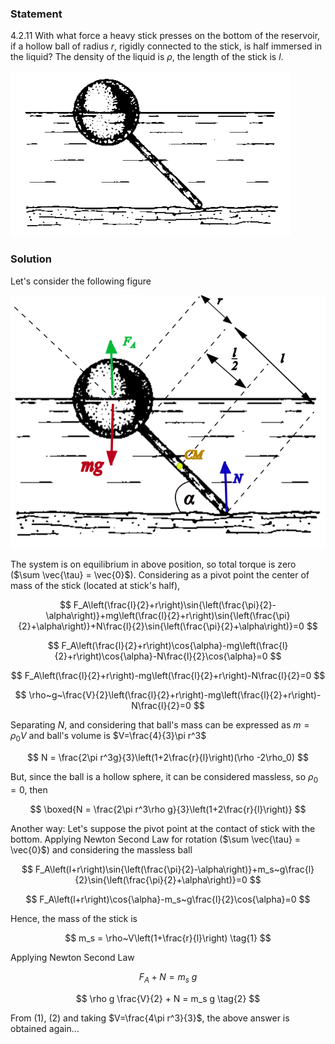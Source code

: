 ###  Statement

$4.2.11$ With what force a heavy stick presses on the bottom of the reservoir, if a hollow ball of radius $r$, rigidly connected to the stick, is half immersed in the liquid? The density of the liquid is $\rho$, the length of the stick is $l$.

![ For problem 4.2.11 |449x265, 34%](../../img/4.2.11/statement.png)

### Solution

Let's consider the following figure

![ Force analysis |682x549, 34%](../../img/4.2.11/draw.png)

The system is on equilibrium in above position, so total torque is zero ($\sum \vec{\tau} = \vec{0}$). Considering as a pivot point the center of mass of the stick (located at stick's half),

$$
F_A\left(\frac{l}{2}+r\right)\sin{\left(\frac{\pi}{2}-\alpha\right)}+mg\left(\frac{l}{2}+r\right)\sin{\left(\frac{\pi}{2}+\alpha\right)}+N\frac{l}{2}\sin{\left(\frac{\pi}{2}+\alpha\right)}=0
$$

$$
F_A\left(\frac{l}{2}+r\right)\cos{\alpha}-mg\left(\frac{l}{2}+r\right)\cos{\alpha}-N\frac{l}{2}\cos{\alpha}=0
$$

$$
F_A\left(\frac{l}{2}+r\right)-mg\left(\frac{l}{2}+r\right)-N\frac{l}{2}=0
$$

$$
\rho~g~\frac{V}{2}\left(\frac{l}{2}+r\right)-mg\left(\frac{l}{2}+r\right)-N\frac{l}{2}=0
$$

Separating $N$, and considering that ball's mass can be expressed as $m=\rho_0 V$ and ball's volume is $V=\frac{4}{3}\pi r^3$

$$
N = \frac{2\pi r^3g}{3}\left(1+2\frac{r}{l}\right)(\rho -2\rho_0)
$$

But, since the ball is a hollow sphere, it can be considered massless, so $\rho_0 = 0$, then

$$
\boxed{N = \frac{2\pi r^3\rho g}{3}\left(1+2\frac{r}{l}\right)}
$$

Another way: Let's suppose the pivot point at the contact of stick with the bottom. Applying Newton Second Law for rotation ($\sum \vec{\tau} = \vec{0}$) and considering the massless ball

$$
F_A\left(l+r\right)\sin{\left(\frac{\pi}{2}-\alpha\right)}+m_s~g\frac{l}{2}\sin{\left(\frac{\pi}{2}+\alpha\right)}=0
$$

$$
F_A\left(l+r\right)\cos{\alpha}-m_s~g\frac{l}{2}\cos{\alpha}=0
$$

Hence, the mass of the stick is

$$
m_s = \rho~V\left(1+\frac{r}{l}\right) \tag{1}
$$

Applying Newton Second Law

$$
F_A+N = m_s~g
$$

$$
\rho g \frac{V}{2} + N = m_s g \tag{2}
$$

From $(1)$, $(2)$ and taking $V=\frac{4\pi r^3}{3}$, the above answer is obtained again...